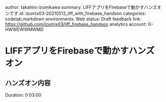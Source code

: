 author: takahiro izumikawa
summary: LIFFアプリをFirebaseで動かすハンズオンです
id: izumix03-20210513_liff_with_firebase_handson
categories: codelab,markdown
environments: Web
status: Draft
feedback link: https://github.com/izumix03/liff_firebase_handson
analytics account: G-HWWEWWMWMD

# LIFFアプリをFirebaseで動かすハンズオン

## ハンズオン内容
Duration: 0:03:00

